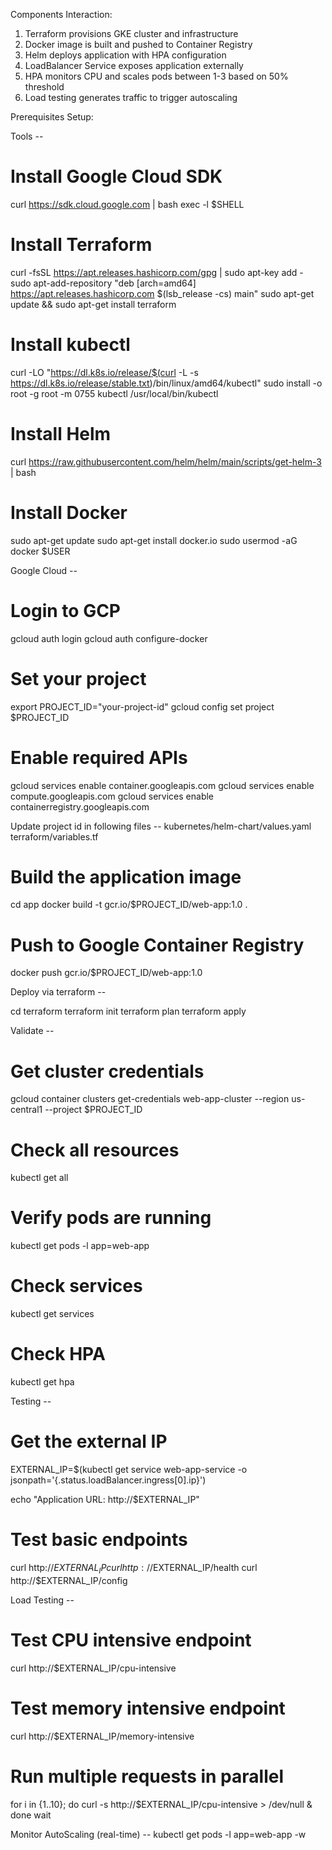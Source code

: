 

Components Interaction:
1. Terraform provisions GKE cluster and infrastructure
2. Docker image is built and pushed to Container Registry
3. Helm deploys application with HPA configuration
4. LoadBalancer Service exposes application externally
5. HPA monitors CPU and scales pods between 1-3 based on 50% threshold
6. Load testing generates traffic to trigger autoscaling


Prerequisites Setup:

Tools -- 

# Install Google Cloud SDK
curl https://sdk.cloud.google.com | bash
exec -l $SHELL

# Install Terraform
curl -fsSL https://apt.releases.hashicorp.com/gpg | sudo apt-key add -
sudo apt-add-repository "deb [arch=amd64] https://apt.releases.hashicorp.com $(lsb_release -cs) main"
sudo apt-get update && sudo apt-get install terraform

# Install kubectl
curl -LO "https://dl.k8s.io/release/$(curl -L -s https://dl.k8s.io/release/stable.txt)/bin/linux/amd64/kubectl"
sudo install -o root -g root -m 0755 kubectl /usr/local/bin/kubectl

# Install Helm
curl https://raw.githubusercontent.com/helm/helm/main/scripts/get-helm-3 | bash

# Install Docker
sudo apt-get update
sudo apt-get install docker.io
sudo usermod -aG docker $USER



Google Cloud --

# Login to GCP
gcloud auth login
gcloud auth configure-docker

# Set your project
export PROJECT_ID="your-project-id"
gcloud config set project $PROJECT_ID

# Enable required APIs
gcloud services enable container.googleapis.com
gcloud services enable compute.googleapis.com
gcloud services enable containerregistry.googleapis.com



Update project id in following files --
kubernetes/helm-chart/values.yaml
terraform/variables.tf


# Build the application image
cd app
docker build -t gcr.io/$PROJECT_ID/web-app:1.0 .

# Push to Google Container Registry
docker push gcr.io/$PROJECT_ID/web-app:1.0


Deploy via terraform --

cd terraform
terraform init
terraform plan
terraform apply

Validate --
# Get cluster credentials
gcloud container clusters get-credentials web-app-cluster --region us-central1 --project $PROJECT_ID

# Check all resources
kubectl get all

# Verify pods are running
kubectl get pods -l app=web-app

# Check services
kubectl get services

# Check HPA
kubectl get hpa


Testing --

# Get the external IP
EXTERNAL_IP=$(kubectl get service web-app-service -o jsonpath='{.status.loadBalancer.ingress[0].ip}')

echo "Application URL: http://$EXTERNAL_IP"

# Test basic endpoints
curl http://$EXTERNAL_IP
curl http://$EXTERNAL_IP/health
curl http://$EXTERNAL_IP/config


Load Testing --

# Test CPU intensive endpoint
curl http://$EXTERNAL_IP/cpu-intensive

# Test memory intensive endpoint  
curl http://$EXTERNAL_IP/memory-intensive

# Run multiple requests in parallel
for i in {1..10}; do
  curl -s http://$EXTERNAL_IP/cpu-intensive > /dev/null &
done
wait


Monitor AutoScaling (real-time) --
kubectl get pods -l app=web-app -w